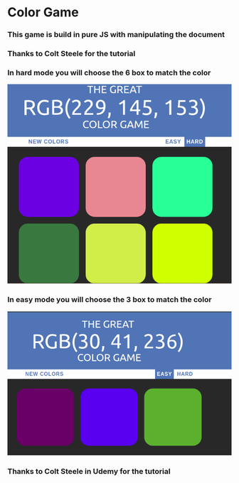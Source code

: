 # Color Game
### This game is build in pure JS with manipulating the document
### Thanks to Colt Steele for the tutorial

### In hard mode you will choose the 6 box to match the color
![Screenshot](image.png)

### In easy mode you will choose the 3 box to match the color
![Screenshot](image2.png)


### Thanks to Colt Steele in Udemy for the tutorial

